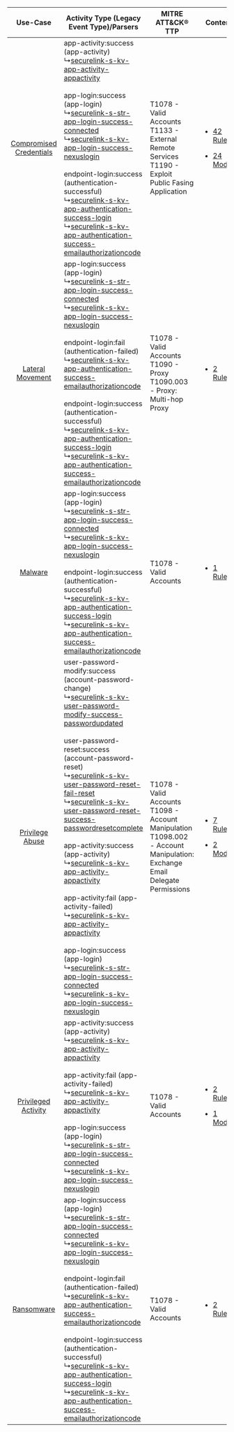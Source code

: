|    Use-Case    | Activity Type (Legacy Event Type)/Parsers    | MITRE ATT&CK® TTP    | Content    |
|:----:| ---- | ---- | ---- |
| [Compromised Credentials](../../../UseCases/uc_compromised_credentials.md) |  app-activity:success (app-activity)<br> ↳[securelink-s-kv-app-activity-appactivity](Ps/pC_securelinkskvappactivityappactivity.md)<br><br> app-login:success (app-login)<br> ↳[securelink-s-str-app-login-success-connected](Ps/pC_securelinksstrapploginsuccessconnected.md)<br> ↳[securelink-s-kv-app-login-success-nexuslogin](Ps/pC_securelinkskvapploginsuccessnexuslogin.md)<br><br> endpoint-login:success (authentication-successful)<br> ↳[securelink-s-kv-app-authentication-success-login](Ps/pC_securelinkskvappauthenticationsuccesslogin.md)<br> ↳[securelink-s-kv-app-authentication-success-emailauthorizationcode](Ps/pC_securelinkskvappauthenticationsuccessemailauthorizationcode.md)<br>    | T1078 - Valid Accounts<br>T1133 - External Remote Services<br>T1190 - Exploit Public Fasing Application<br>    | [<ul><li>42 Rules</li></ul><ul><li>24 Models</li></ul>](RM/r_m_securelink_securelink_Compromised_Credentials.md) |
|        [Lateral Movement](../../../UseCases/uc_lateral_movement.md)        |  app-login:success (app-login)<br> ↳[securelink-s-str-app-login-success-connected](Ps/pC_securelinksstrapploginsuccessconnected.md)<br> ↳[securelink-s-kv-app-login-success-nexuslogin](Ps/pC_securelinkskvapploginsuccessnexuslogin.md)<br><br> endpoint-login:fail (authentication-failed)<br> ↳[securelink-s-kv-app-authentication-success-emailauthorizationcode](Ps/pC_securelinkskvappauthenticationsuccessemailauthorizationcode.md)<br><br> endpoint-login:success (authentication-successful)<br> ↳[securelink-s-kv-app-authentication-success-login](Ps/pC_securelinkskvappauthenticationsuccesslogin.md)<br> ↳[securelink-s-kv-app-authentication-success-emailauthorizationcode](Ps/pC_securelinkskvappauthenticationsuccessemailauthorizationcode.md)<br>    | T1078 - Valid Accounts<br>T1090 - Proxy<br>T1090.003 - Proxy: Multi-hop Proxy<br>    | [<ul><li>2 Rules</li></ul>](RM/r_m_securelink_securelink_Lateral_Movement.md)    |
|    [Malware](../../../UseCases/uc_malware.md)    |  app-login:success (app-login)<br> ↳[securelink-s-str-app-login-success-connected](Ps/pC_securelinksstrapploginsuccessconnected.md)<br> ↳[securelink-s-kv-app-login-success-nexuslogin](Ps/pC_securelinkskvapploginsuccessnexuslogin.md)<br><br> endpoint-login:success (authentication-successful)<br> ↳[securelink-s-kv-app-authentication-success-login](Ps/pC_securelinkskvappauthenticationsuccesslogin.md)<br> ↳[securelink-s-kv-app-authentication-success-emailauthorizationcode](Ps/pC_securelinkskvappauthenticationsuccessemailauthorizationcode.md)<br>    | T1078 - Valid Accounts<br>    | [<ul><li>1 Rules</li></ul>](RM/r_m_securelink_securelink_Malware.md)    |
|         [Privilege Abuse](../../../UseCases/uc_privilege_abuse.md)         |  user-password-modify:success (account-password-change)<br> ↳[securelink-s-kv-user-password-modify-success-passwordupdated](Ps/pC_securelinkskvuserpasswordmodifysuccesspasswordupdated.md)<br><br> user-password-reset:success (account-password-reset)<br> ↳[securelink-s-kv-user-password-reset-fail-reset](Ps/pC_securelinkskvuserpasswordresetfailreset.md)<br> ↳[securelink-s-kv-user-password-reset-success-passwordresetcomplete](Ps/pC_securelinkskvuserpasswordresetsuccesspasswordresetcomplete.md)<br><br> app-activity:success (app-activity)<br> ↳[securelink-s-kv-app-activity-appactivity](Ps/pC_securelinkskvappactivityappactivity.md)<br><br> app-activity:fail (app-activity-failed)<br> ↳[securelink-s-kv-app-activity-appactivity](Ps/pC_securelinkskvappactivityappactivity.md)<br><br> app-login:success (app-login)<br> ↳[securelink-s-str-app-login-success-connected](Ps/pC_securelinksstrapploginsuccessconnected.md)<br> ↳[securelink-s-kv-app-login-success-nexuslogin](Ps/pC_securelinkskvapploginsuccessnexuslogin.md)<br> | T1078 - Valid Accounts<br>T1098 - Account Manipulation<br>T1098.002 - Account Manipulation: Exchange Email Delegate Permissions<br> | [<ul><li>7 Rules</li></ul><ul><li>2 Models</li></ul>](RM/r_m_securelink_securelink_Privilege_Abuse.md)    |
|     [Privileged Activity](../../../UseCases/uc_privileged_activity.md)     |  app-activity:success (app-activity)<br> ↳[securelink-s-kv-app-activity-appactivity](Ps/pC_securelinkskvappactivityappactivity.md)<br><br> app-activity:fail (app-activity-failed)<br> ↳[securelink-s-kv-app-activity-appactivity](Ps/pC_securelinkskvappactivityappactivity.md)<br><br> app-login:success (app-login)<br> ↳[securelink-s-str-app-login-success-connected](Ps/pC_securelinksstrapploginsuccessconnected.md)<br> ↳[securelink-s-kv-app-login-success-nexuslogin](Ps/pC_securelinkskvapploginsuccessnexuslogin.md)<br>    | T1078 - Valid Accounts<br>    | [<ul><li>2 Rules</li></ul><ul><li>1 Models</li></ul>](RM/r_m_securelink_securelink_Privileged_Activity.md)       |
|    [Ransomware](../../../UseCases/uc_ransomware.md)    |  app-login:success (app-login)<br> ↳[securelink-s-str-app-login-success-connected](Ps/pC_securelinksstrapploginsuccessconnected.md)<br> ↳[securelink-s-kv-app-login-success-nexuslogin](Ps/pC_securelinkskvapploginsuccessnexuslogin.md)<br><br> endpoint-login:fail (authentication-failed)<br> ↳[securelink-s-kv-app-authentication-success-emailauthorizationcode](Ps/pC_securelinkskvappauthenticationsuccessemailauthorizationcode.md)<br><br> endpoint-login:success (authentication-successful)<br> ↳[securelink-s-kv-app-authentication-success-login](Ps/pC_securelinkskvappauthenticationsuccesslogin.md)<br> ↳[securelink-s-kv-app-authentication-success-emailauthorizationcode](Ps/pC_securelinkskvappauthenticationsuccessemailauthorizationcode.md)<br>    | T1078 - Valid Accounts<br>    | [<ul><li>2 Rules</li></ul>](RM/r_m_securelink_securelink_Ransomware.md)    |